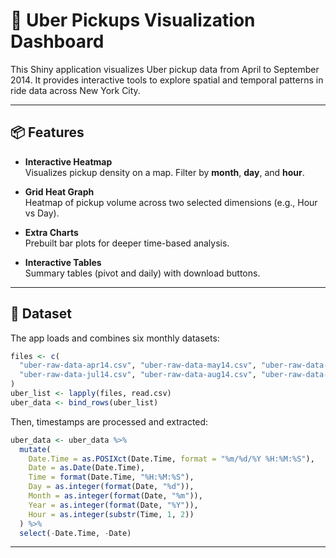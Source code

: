# 🚕 Uber Pickups Visualization Dashboard

This Shiny application visualizes Uber pickup data from April to September 2014. It provides interactive tools to explore spatial and temporal patterns in ride data across New York City.

---

## 📦 Features

- **Interactive Heatmap**  
  Visualizes pickup density on a map. Filter by **month**, **day**, and **hour**.

- **Grid Heat Graph**  
  Heatmap of pickup volume across two selected dimensions (e.g., Hour vs Day).

- **Extra Charts**  
  Prebuilt bar plots for deeper time-based analysis.

- **Interactive Tables**  
  Summary tables (pivot and daily) with download buttons.

---

## 📁 Dataset

The app loads and combines six monthly datasets:

```r
files <- c(
  "uber-raw-data-apr14.csv", "uber-raw-data-may14.csv", "uber-raw-data-jun14.csv",
  "uber-raw-data-jul14.csv", "uber-raw-data-aug14.csv", "uber-raw-data-sep14.csv"
)
uber_list <- lapply(files, read.csv)
uber_data <- bind_rows(uber_list)
```

Then, timestamps are processed and extracted:

```r
uber_data <- uber_data %>%
  mutate(
    Date.Time = as.POSIXct(Date.Time, format = "%m/%d/%Y %H:%M:%S"),
    Date = as.Date(Date.Time),
    Time = format(Date.Time, "%H:%M:%S"),
    Day = as.integer(format(Date, "%d")),
    Month = as.integer(format(Date, "%m")),
    Year = as.integer(format(Date, "%Y")),
    Hour = as.integer(substr(Time, 1, 2))
  ) %>%
  select(-Date.Time, -Date)
```

---
